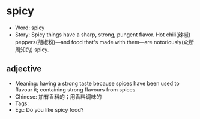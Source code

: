 # spicy

- Word: spicy
- Story: Spicy things have a sharp, strong, pungent flavor. Hot chili(辣椒) peppers(胡椒粉)—and food that's made with them—are notoriously(众所周知的) spicy.

## adjective

- Meaning: having a strong taste because spices have been used to flavour it; containing strong flavours from spices
- Chinese: 加有香料的；用香料调味的
- Tags: 
- Eg.: Do you like spicy food?

